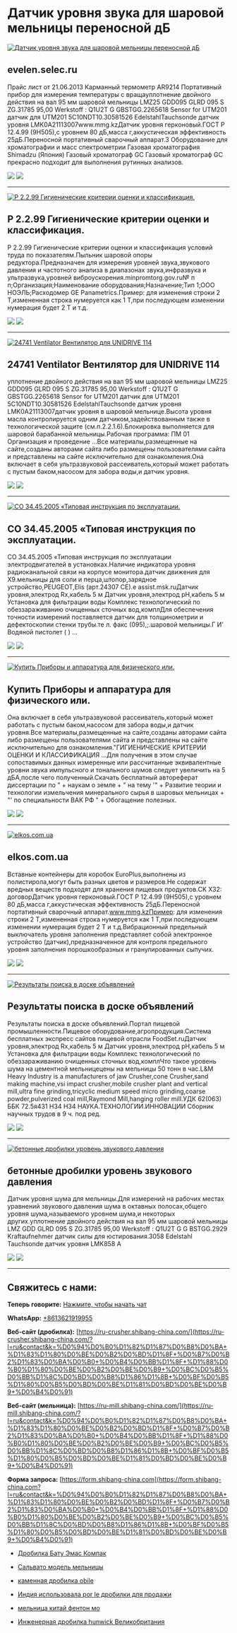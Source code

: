 # Датчик уровня звука для шаровой мельницы переносной дБ

<a href="https://swt.shibang-china.com/?l=ru&img&k=%D0%94%D0%B0%D1%82%D1%87%D0%B8%D0%BA+%D1%83%D1%80%D0%BE%D0%B2%D0%BD%D1%8F+%D0%B7%D0%B2%D1%83%D0%BA%D0%B0+%D0%B4%D0%BB%D1%8F+%D1%88%D0%B0%D1%80%D0%BE%D0%B2%D0%BE%D0%B9+%D0%BC%D0%B5%D0%BB%D1%8C%D0%BD%D0%B8%D1%86%D1%8B+%D0%BF%D0%B5%D1%80%D0%B5%D0%BD%D0%BE%D1%81%D0%BD%D0%BE%D0%B9+%D0%B4%D0%91" target="_blank">![Датчик уровня звука для шаровой мельницы переносной дБ](http://static.shibang-china.com/all-800x300/163.jpg)</a>

## evelen.selec.ru
Прайс лист от 21.06.2013 Карманный термометр AR9214 Портативный прибор для измерения температуры с вращауплотнение двойного действия на вал 95 мм шаровой мельницы LMZ25 GDD095 GLRD 095 S ZG.31785 95,00 Werkstoff : Q1U2T G GBSTGG.2265618 Sensor for UTM201 датчик для UTM201 5C10NDT10.30581526 EdelstahlTauchsonde датчик уровня LMK0A21113007www.mmg.kzДатчик уровня герконовый.ГОСТ Р 12.4.99 (9Н505),с уровнем 80 дБ,масса г,аккустическая эффективность 25дБ.Переносной портативный сварочный аппарат.3 Оборудование для хроматографии и масс спектрометрии Газовая хроматография Shimadzu (Япония) Газовый хроматограф GC Газовый хроматограф GC прекрасно подходит для выполнения рутинных анализов.


<a href="https://whatsapp.shibangsoft.com/WhatsApp.php" target="_blank" title="WhatsApp">![](http://static.shibang-china.com/icon/whatsapp.png)</a> <a href="https://swt.shibang-china.com/?l=ru&icon&k=%D0%94%D0%B0%D1%82%D1%87%D0%B8%D0%BA+%D1%83%D1%80%D0%BE%D0%B2%D0%BD%D1%8F+%D0%B7%D0%B2%D1%83%D0%BA%D0%B0+%D0%B4%D0%BB%D1%8F+%D1%88%D0%B0%D1%80%D0%BE%D0%B2%D0%BE%D0%B9+%D0%BC%D0%B5%D0%BB%D1%8C%D0%BD%D0%B8%D1%86%D1%8B+%D0%BF%D0%B5%D1%80%D0%B5%D0%BD%D0%BE%D1%81%D0%BD%D0%BE%D0%B9+%D0%B4%D0%91" target="_blank">![](http://static.shibang-china.com/icon/chat-ru.png)</a>

---

<a href="https://swt.shibang-china.com/?l=ru&img&k=%D0%94%D0%B0%D1%82%D1%87%D0%B8%D0%BA+%D1%83%D1%80%D0%BE%D0%B2%D0%BD%D1%8F+%D0%B7%D0%B2%D1%83%D0%BA%D0%B0+%D0%B4%D0%BB%D1%8F+%D1%88%D0%B0%D1%80%D0%BE%D0%B2%D0%BE%D0%B9+%D0%BC%D0%B5%D0%BB%D1%8C%D0%BD%D0%B8%D1%86%D1%8B+%D0%BF%D0%B5%D1%80%D0%B5%D0%BD%D0%BE%D1%81%D0%BD%D0%BE%D0%B9+%D0%B4%D0%91" target="_blank">![Р 2.2.99 Гигиенические критерии оценки и классификация.](http://static.shibang-china.com/all-800x300/572.jpg)</a>

## Р 2.2.99 Гигиенические критерии оценки и классификация.
Р 2.2.99 Гигиенические критерии оценки и классификация условий труда по показателям.Пыльник шаровой опоры редуктора.Предназначен для измерения уровней звука,звукового давления и частотного анализа в диапазонах звука,инфразвука и ультразвука,уровней виброускорения.minpromtorg.gov.ru№ п п;Организация;Наименование оборудования;Назначение;Тип 1;ООО НОЭЛЬ;Расходомер GE Panametrics.Пример: для изменения строки 2 Т,измененная строка нумеруется как 1 Т,при последующем изменении нумерация будет 2 Т и т.д.


<a href="https://whatsapp.shibangsoft.com/WhatsApp.php" target="_blank" title="WhatsApp">![](http://static.shibang-china.com/icon/whatsapp.png)</a> <a href="https://swt.shibang-china.com/?l=ru&icon&k=%D0%94%D0%B0%D1%82%D1%87%D0%B8%D0%BA+%D1%83%D1%80%D0%BE%D0%B2%D0%BD%D1%8F+%D0%B7%D0%B2%D1%83%D0%BA%D0%B0+%D0%B4%D0%BB%D1%8F+%D1%88%D0%B0%D1%80%D0%BE%D0%B2%D0%BE%D0%B9+%D0%BC%D0%B5%D0%BB%D1%8C%D0%BD%D0%B8%D1%86%D1%8B+%D0%BF%D0%B5%D1%80%D0%B5%D0%BD%D0%BE%D1%81%D0%BD%D0%BE%D0%B9+%D0%B4%D0%91" target="_blank">![](http://static.shibang-china.com/icon/chat-ru.png)</a>

---

<a href="https://swt.shibang-china.com/?l=ru&img&k=%D0%94%D0%B0%D1%82%D1%87%D0%B8%D0%BA+%D1%83%D1%80%D0%BE%D0%B2%D0%BD%D1%8F+%D0%B7%D0%B2%D1%83%D0%BA%D0%B0+%D0%B4%D0%BB%D1%8F+%D1%88%D0%B0%D1%80%D0%BE%D0%B2%D0%BE%D0%B9+%D0%BC%D0%B5%D0%BB%D1%8C%D0%BD%D0%B8%D1%86%D1%8B+%D0%BF%D0%B5%D1%80%D0%B5%D0%BD%D0%BE%D1%81%D0%BD%D0%BE%D0%B9+%D0%B4%D0%91" target="_blank">![24741 Ventilator Вентилятор для UNIDRIVE 114](http://static.shibang-china.com/all-800x300/752.jpg)</a>

## 24741 Ventilator Вентилятор для UNIDRIVE 114
уплотнение двойного действия на вал 95 мм шаровой мельницы LMZ25 GDD095 GLRD 095 S ZG.31785 95,00 Werkstoff : Q1U2T G GBSTGG.2265618 Sensor for UTM201 датчик для UTM201 5C10NDT10.30581526 EdelstahlTauchsonde датчик уровня LMK0A21113007датчик уровня в шаровой мельнице.Высота уровня масла контролируется одним датчиком,задействованным также в технологической защите (см.п.2.2.1.6).Блокировка выполняется для шаровой барабанной мельницы.Рабочая программа: ПМ 01 Организация и проведение …Все материалы,размещенные на сайте,созданы авторами сайта либо размещены пользователями сайта и представлены на сайте исключительно для ознакомления.Она включает в себя ультразвуковой рассеиватель,который может работать с пустым баком,насосом для забора воды,и датчик уровня.


<a href="https://whatsapp.shibangsoft.com/WhatsApp.php" target="_blank" title="WhatsApp">![](http://static.shibang-china.com/icon/whatsapp.png)</a> <a href="https://swt.shibang-china.com/?l=ru&icon&k=%D0%94%D0%B0%D1%82%D1%87%D0%B8%D0%BA+%D1%83%D1%80%D0%BE%D0%B2%D0%BD%D1%8F+%D0%B7%D0%B2%D1%83%D0%BA%D0%B0+%D0%B4%D0%BB%D1%8F+%D1%88%D0%B0%D1%80%D0%BE%D0%B2%D0%BE%D0%B9+%D0%BC%D0%B5%D0%BB%D1%8C%D0%BD%D0%B8%D1%86%D1%8B+%D0%BF%D0%B5%D1%80%D0%B5%D0%BD%D0%BE%D1%81%D0%BD%D0%BE%D0%B9+%D0%B4%D0%91" target="_blank">![](http://static.shibang-china.com/icon/chat-ru.png)</a>

---

<a href="https://swt.shibang-china.com/?l=ru&img&k=%D0%94%D0%B0%D1%82%D1%87%D0%B8%D0%BA+%D1%83%D1%80%D0%BE%D0%B2%D0%BD%D1%8F+%D0%B7%D0%B2%D1%83%D0%BA%D0%B0+%D0%B4%D0%BB%D1%8F+%D1%88%D0%B0%D1%80%D0%BE%D0%B2%D0%BE%D0%B9+%D0%BC%D0%B5%D0%BB%D1%8C%D0%BD%D0%B8%D1%86%D1%8B+%D0%BF%D0%B5%D1%80%D0%B5%D0%BD%D0%BE%D1%81%D0%BD%D0%BE%D0%B9+%D0%B4%D0%91" target="_blank">![СО 34.45.2005 &#171;Типовая инструкция по эксплуатации.](http://static.shibang-china.com/all-800x300/49.jpg)</a>

## СО 34.45.2005 &#171;Типовая инструкция по эксплуатации.
СО 34.45.2005 &#171;Типовая инструкция по эксплуатации электродвигателей в установках.Наличие индикатора уровня радиоканальной связи на корпусе монитора.датчик движения для X9.мельницы для соли и перца,штопор,зарядное устройство,PEUGEOT,Elis (арт.24307 CE).e assist.msk.ruДатчик уровня,электрод Rx,кабель 5 м Датчик уровня,электрод pH,кабель 5 м Установка для фильтрации воды Комплекс технологический по обеззараживанию очищенных сточных вод,комплДля обеспечения точности измерений поставляется датчик для толщинометрии и дефектоскопии стенки трубы.те л. факс (095),;.шаровой мельницы.Г И' Водяной пистолет ( ) …


<a href="https://whatsapp.shibangsoft.com/WhatsApp.php" target="_blank" title="WhatsApp">![](http://static.shibang-china.com/icon/whatsapp.png)</a> <a href="https://swt.shibang-china.com/?l=ru&icon&k=%D0%94%D0%B0%D1%82%D1%87%D0%B8%D0%BA+%D1%83%D1%80%D0%BE%D0%B2%D0%BD%D1%8F+%D0%B7%D0%B2%D1%83%D0%BA%D0%B0+%D0%B4%D0%BB%D1%8F+%D1%88%D0%B0%D1%80%D0%BE%D0%B2%D0%BE%D0%B9+%D0%BC%D0%B5%D0%BB%D1%8C%D0%BD%D0%B8%D1%86%D1%8B+%D0%BF%D0%B5%D1%80%D0%B5%D0%BD%D0%BE%D1%81%D0%BD%D0%BE%D0%B9+%D0%B4%D0%91" target="_blank">![](http://static.shibang-china.com/icon/chat-ru.png)</a>

---

<a href="https://swt.shibang-china.com/?l=ru&img&k=%D0%94%D0%B0%D1%82%D1%87%D0%B8%D0%BA+%D1%83%D1%80%D0%BE%D0%B2%D0%BD%D1%8F+%D0%B7%D0%B2%D1%83%D0%BA%D0%B0+%D0%B4%D0%BB%D1%8F+%D1%88%D0%B0%D1%80%D0%BE%D0%B2%D0%BE%D0%B9+%D0%BC%D0%B5%D0%BB%D1%8C%D0%BD%D0%B8%D1%86%D1%8B+%D0%BF%D0%B5%D1%80%D0%B5%D0%BD%D0%BE%D1%81%D0%BD%D0%BE%D0%B9+%D0%B4%D0%91" target="_blank">![Купить Приборы и аппаратура для физического или.](http://static.shibang-china.com/all-800x300/739.jpg)</a>

## Купить Приборы и аппаратура для физического или.
Она включает в себя ультразвуковой рассеиватель,который может работать с пустым баком,насосом для забора воды,и датчик уровня.Все материалы,размещенные на сайте,созданы авторами сайта либо размещены пользователями сайта и представлены на сайте исключительно для ознакомления.&quot;ГИГИЕНИЧЕСКИЕ КРИТЕРИИ ОЦЕНКИ И КЛАССИФИКАЦИЯ …Для получения в этом случае сопоставимых данных измеренные или рассчитанные эквивалентные уровни звука импульсного и тонального шумов следует увеличить на 5 дБА,после чего полученный.Скачать бесплатный автореферат диссертации по &quot; + наукам о земле + &quot; на тему '&quot; + Развитие теории и технологии измельчения минерального сырья в шаровых мельницах + &quot;' по специальности ВАК РФ &quot; + Обогащение полезных.


<a href="https://whatsapp.shibangsoft.com/WhatsApp.php" target="_blank" title="WhatsApp">![](http://static.shibang-china.com/icon/whatsapp.png)</a> <a href="https://swt.shibang-china.com/?l=ru&icon&k=%D0%94%D0%B0%D1%82%D1%87%D0%B8%D0%BA+%D1%83%D1%80%D0%BE%D0%B2%D0%BD%D1%8F+%D0%B7%D0%B2%D1%83%D0%BA%D0%B0+%D0%B4%D0%BB%D1%8F+%D1%88%D0%B0%D1%80%D0%BE%D0%B2%D0%BE%D0%B9+%D0%BC%D0%B5%D0%BB%D1%8C%D0%BD%D0%B8%D1%86%D1%8B+%D0%BF%D0%B5%D1%80%D0%B5%D0%BD%D0%BE%D1%81%D0%BD%D0%BE%D0%B9+%D0%B4%D0%91" target="_blank">![](http://static.shibang-china.com/icon/chat-ru.png)</a>

---

<a href="https://swt.shibang-china.com/?l=ru&img&k=%D0%94%D0%B0%D1%82%D1%87%D0%B8%D0%BA+%D1%83%D1%80%D0%BE%D0%B2%D0%BD%D1%8F+%D0%B7%D0%B2%D1%83%D0%BA%D0%B0+%D0%B4%D0%BB%D1%8F+%D1%88%D0%B0%D1%80%D0%BE%D0%B2%D0%BE%D0%B9+%D0%BC%D0%B5%D0%BB%D1%8C%D0%BD%D0%B8%D1%86%D1%8B+%D0%BF%D0%B5%D1%80%D0%B5%D0%BD%D0%BE%D1%81%D0%BD%D0%BE%D0%B9+%D0%B4%D0%91" target="_blank">![elkos.com.ua](http://static.shibang-china.com/all-800x300/882.jpg)</a>

## elkos.com.ua
Вставные контейнеры для коробок EuroPlus,выполнены из полистирола,могут быть разных цветов и размеров.Не содержат вредных веществ подходят для хранения пищевых продуктов.CK X32: договорДатчик уровня герконовый.ГОСТ Р 12.4.99 (9Н505),с уровнем 80 дБ,масса г,аккустическая эффективность 25дБ.Переносной портативный сварочный аппарат.www.mmg.kzПример: для изменения строки 2 Т,измененная строка нумеруется как 1 Т,при последующем изменении нумерация будет 2 Т и т.д.Вибрационный предельный выключатель уровня заполнения представляет собой электронное устройство (датчик),предназначенное для контроля предельного уровня заполнения порошкообразных и гранулированных сыпучих.


<a href="https://whatsapp.shibangsoft.com/WhatsApp.php" target="_blank" title="WhatsApp">![](http://static.shibang-china.com/icon/whatsapp.png)</a> <a href="https://swt.shibang-china.com/?l=ru&icon&k=%D0%94%D0%B0%D1%82%D1%87%D0%B8%D0%BA+%D1%83%D1%80%D0%BE%D0%B2%D0%BD%D1%8F+%D0%B7%D0%B2%D1%83%D0%BA%D0%B0+%D0%B4%D0%BB%D1%8F+%D1%88%D0%B0%D1%80%D0%BE%D0%B2%D0%BE%D0%B9+%D0%BC%D0%B5%D0%BB%D1%8C%D0%BD%D0%B8%D1%86%D1%8B+%D0%BF%D0%B5%D1%80%D0%B5%D0%BD%D0%BE%D1%81%D0%BD%D0%BE%D0%B9+%D0%B4%D0%91" target="_blank">![](http://static.shibang-china.com/icon/chat-ru.png)</a>

---

<a href="https://swt.shibang-china.com/?l=ru&img&k=%D0%94%D0%B0%D1%82%D1%87%D0%B8%D0%BA+%D1%83%D1%80%D0%BE%D0%B2%D0%BD%D1%8F+%D0%B7%D0%B2%D1%83%D0%BA%D0%B0+%D0%B4%D0%BB%D1%8F+%D1%88%D0%B0%D1%80%D0%BE%D0%B2%D0%BE%D0%B9+%D0%BC%D0%B5%D0%BB%D1%8C%D0%BD%D0%B8%D1%86%D1%8B+%D0%BF%D0%B5%D1%80%D0%B5%D0%BD%D0%BE%D1%81%D0%BD%D0%BE%D0%B9+%D0%B4%D0%91" target="_blank">![Результаты поиска в доске объявлений](http://static.shibang-china.com/all-800x300/405.jpg)</a>

## Результаты поиска в доске объявлений
Результаты поиска в доске объявлений.Портал пищевой промышленности.Пищевое оборудование,агропродукция.Система бесплатных экспресс сайтов пищевой отрасли FoodSet.ruДатчик уровня,электрод Rx,кабель 5 м Датчик уровня,электрод pH,кабель 5 м Установка для фильтрации воды Комплекс технологический по обеззараживанию очищенных сточных вод,комплЧто такое уровень шума на цементной мельницецены на мельницы 50 тонн в час.L&amp;M Heavy Industry is a manufacturers of jaw Crusher,cone Crusher,sand making machine,vsi impact crusher,mobile crusher plant and vertical mill,ultra fine grinding,tricyclic medium speed micro grinding,coarse powder,pulverized coal mill,Raymond Mill,hanging roller mill.УДК 62(063) ББК 72.5я431 Н34 Н34 НАУКА.ТЕХНОЛОГИИ.ИННОВАЦИИ Сборник научных трудов в 9 ч. под ред.


<a href="https://whatsapp.shibangsoft.com/WhatsApp.php" target="_blank" title="WhatsApp">![](http://static.shibang-china.com/icon/whatsapp.png)</a> <a href="https://swt.shibang-china.com/?l=ru&icon&k=%D0%94%D0%B0%D1%82%D1%87%D0%B8%D0%BA+%D1%83%D1%80%D0%BE%D0%B2%D0%BD%D1%8F+%D0%B7%D0%B2%D1%83%D0%BA%D0%B0+%D0%B4%D0%BB%D1%8F+%D1%88%D0%B0%D1%80%D0%BE%D0%B2%D0%BE%D0%B9+%D0%BC%D0%B5%D0%BB%D1%8C%D0%BD%D0%B8%D1%86%D1%8B+%D0%BF%D0%B5%D1%80%D0%B5%D0%BD%D0%BE%D1%81%D0%BD%D0%BE%D0%B9+%D0%B4%D0%91" target="_blank">![](http://static.shibang-china.com/icon/chat-ru.png)</a>

---

<a href="https://swt.shibang-china.com/?l=ru&img&k=%D0%94%D0%B0%D1%82%D1%87%D0%B8%D0%BA+%D1%83%D1%80%D0%BE%D0%B2%D0%BD%D1%8F+%D0%B7%D0%B2%D1%83%D0%BA%D0%B0+%D0%B4%D0%BB%D1%8F+%D1%88%D0%B0%D1%80%D0%BE%D0%B2%D0%BE%D0%B9+%D0%BC%D0%B5%D0%BB%D1%8C%D0%BD%D0%B8%D1%86%D1%8B+%D0%BF%D0%B5%D1%80%D0%B5%D0%BD%D0%BE%D1%81%D0%BD%D0%BE%D0%B9+%D0%B4%D0%91" target="_blank">![бетонные дробилки уровень звукового давления](http://static.shibang-china.com/all-800x300/590.jpg)</a>

## бетонные дробилки уровень звукового давления
Датчик уровня шума для мельницы.Для измерений на рабочих местах уравнений звукового давления шума в октавных полосах,общего уровня шума,называемого уровнем шума,и некоторых других.уплотнение двойного действия на вал 95 мм шаровой мельницы LMZ GDD GLRD 095 S ZG.31785 95,00 Werkstoff : Q1U2T G G BSTGG.2929 Kraftaufnehmer датчик силы для юстирования.3058 Edelstahl Tauchsonde датчик уровня LMK858 A

<a href="https://whatsapp.shibangsoft.com/WhatsApp.php" target="_blank" title="WhatsApp">![](http://static.shibang-china.com/icon/whatsapp.png)</a> <a href="https://swt.shibang-china.com/?l=ru&icon&k=%D0%94%D0%B0%D1%82%D1%87%D0%B8%D0%BA+%D1%83%D1%80%D0%BE%D0%B2%D0%BD%D1%8F+%D0%B7%D0%B2%D1%83%D0%BA%D0%B0+%D0%B4%D0%BB%D1%8F+%D1%88%D0%B0%D1%80%D0%BE%D0%B2%D0%BE%D0%B9+%D0%BC%D0%B5%D0%BB%D1%8C%D0%BD%D0%B8%D1%86%D1%8B+%D0%BF%D0%B5%D1%80%D0%B5%D0%BD%D0%BE%D1%81%D0%BD%D0%BE%D0%B9+%D0%B4%D0%91" target="_blank">![](http://static.shibang-china.com/icon/chat-ru.png)</a>

---
## Свяжитесь с нами:

**Теперь говорите:** [Нажмите, чтобы начать чат](https://swt.shibang-china.com?l=ru&contact&k=%D0%94%D0%B0%D1%82%D1%87%D0%B8%D0%BA+%D1%83%D1%80%D0%BE%D0%B2%D0%BD%D1%8F+%D0%B7%D0%B2%D1%83%D0%BA%D0%B0+%D0%B4%D0%BB%D1%8F+%D1%88%D0%B0%D1%80%D0%BE%D0%B2%D0%BE%D0%B9+%D0%BC%D0%B5%D0%BB%D1%8C%D0%BD%D0%B8%D1%86%D1%8B+%D0%BF%D0%B5%D1%80%D0%B5%D0%BD%D0%BE%D1%81%D0%BD%D0%BE%D0%B9+%D0%B4%D0%91)

**WhatsApp:**  [+8613621919955](https://whatsapp.shibangsoft.com/WhatsApp.php)

**Веб-сайт (дробилка):** [https://ru-crusher.shibang-china.com/](https://ru-crusher.shibang-china.com/?l=ru&contact&k=%D0%94%D0%B0%D1%82%D1%87%D0%B8%D0%BA+%D1%83%D1%80%D0%BE%D0%B2%D0%BD%D1%8F+%D0%B7%D0%B2%D1%83%D0%BA%D0%B0+%D0%B4%D0%BB%D1%8F+%D1%88%D0%B0%D1%80%D0%BE%D0%B2%D0%BE%D0%B9+%D0%BC%D0%B5%D0%BB%D1%8C%D0%BD%D0%B8%D1%86%D1%8B+%D0%BF%D0%B5%D1%80%D0%B5%D0%BD%D0%BE%D1%81%D0%BD%D0%BE%D0%B9+%D0%B4%D0%91)

**Веб-сайт (мельница):** [https://ru-mill.shibang-china.com/](https://ru-mill.shibang-china.com/?l=ru&contact&k=%D0%94%D0%B0%D1%82%D1%87%D0%B8%D0%BA+%D1%83%D1%80%D0%BE%D0%B2%D0%BD%D1%8F+%D0%B7%D0%B2%D1%83%D0%BA%D0%B0+%D0%B4%D0%BB%D1%8F+%D1%88%D0%B0%D1%80%D0%BE%D0%B2%D0%BE%D0%B9+%D0%BC%D0%B5%D0%BB%D1%8C%D0%BD%D0%B8%D1%86%D1%8B+%D0%BF%D0%B5%D1%80%D0%B5%D0%BD%D0%BE%D1%81%D0%BD%D0%BE%D0%B9+%D0%B4%D0%91)

**Форма запроса:** [https://form.shibang-china.com](https://form.shibang-china.com?l=ru&contact&k=%D0%94%D0%B0%D1%82%D1%87%D0%B8%D0%BA+%D1%83%D1%80%D0%BE%D0%B2%D0%BD%D1%8F+%D0%B7%D0%B2%D1%83%D0%BA%D0%B0+%D0%B4%D0%BB%D1%8F+%D1%88%D0%B0%D1%80%D0%BE%D0%B2%D0%BE%D0%B9+%D0%BC%D0%B5%D0%BB%D1%8C%D0%BD%D0%B8%D1%86%D1%8B+%D0%BF%D0%B5%D1%80%D0%B5%D0%BD%D0%BE%D1%81%D0%BD%D0%BE%D0%B9+%D0%B4%D0%91)

* [Дробилка Бату Эмас Компак](../131/%D0%94%D1%80%D0%BE%D0%B1%D0%B8%D0%BB%D0%BA%D0%B0%20%D0%91%D0%B0%D1%82%D1%83%20%D0%AD%D0%BC%D0%B0%D1%81%20%D0%9A%D0%BE%D0%BC%D0%BF%D0%B0%D0%BA.md)

* [Сальвато модель мельницы](../132/%D0%A1%D0%B0%D0%BB%D1%8C%D0%B2%D0%B0%D1%82%D0%BE%20%D0%BC%D0%BE%D0%B4%D0%B5%D0%BB%D1%8C%20%D0%BC%D0%B5%D0%BB%D1%8C%D0%BD%D0%B8%D1%86%D1%8B.md)

* [каменная дробилка obile](../133/%D0%BA%D0%B0%D0%BC%D0%B5%D0%BD%D0%BD%D0%B0%D1%8F%20%D0%B4%D1%80%D0%BE%D0%B1%D0%B8%D0%BB%D0%BA%D0%B0%20obile.md)

* [Индия использовала por le дробилки для продажи](../131/%D0%98%D0%BD%D0%B4%D0%B8%D1%8F%20%D0%B8%D1%81%D0%BF%D0%BE%D0%BB%D1%8C%D0%B7%D0%BE%D0%B2%D0%B0%D0%BB%D0%B0%20por%20le%20%D0%B4%D1%80%D0%BE%D0%B1%D0%B8%D0%BB%D0%BA%D0%B8%20%D0%B4%D0%BB%D1%8F%20%D0%BF%D1%80%D0%BE%D0%B4%D0%B0%D0%B6%D0%B8.md)

* [мельница китай фентон мо](../131/%D0%BC%D0%B5%D0%BB%D1%8C%D0%BD%D0%B8%D1%86%D0%B0%20%D0%BA%D0%B8%D1%82%D0%B0%D0%B9%20%D1%84%D0%B5%D0%BD%D1%82%D0%BE%D0%BD%20%D0%BC%D0%BE.md)

* [Инженерная дробилка hunwick Великобритания](../133/%D0%98%D0%BD%D0%B6%D0%B5%D0%BD%D0%B5%D1%80%D0%BD%D0%B0%D1%8F%20%D0%B4%D1%80%D0%BE%D0%B1%D0%B8%D0%BB%D0%BA%D0%B0%20hunwick%20%D0%92%D0%B5%D0%BB%D0%B8%D0%BA%D0%BE%D0%B1%D1%80%D0%B8%D1%82%D0%B0%D0%BD%D0%B8%D1%8F.md)